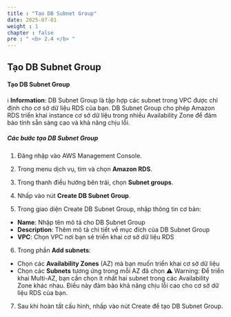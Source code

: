 ```yaml
---
title : "Tạo DB Subnet Group"
date: 2025-07-01
weight : 1
chapter : false
pre : " <b> 2.4 </b> "
---
```

## Tạo DB Subnet Group
#### Tạo DB Subnet Group
ℹ️ **Information**: DB Subnet Group là tập hợp các subnet trong VPC được chỉ định cho cơ sở dữ liệu RDS của bạn. DB Subnet Group cho phép Amazon RDS triển khai instance cơ sở dữ liệu trong nhiều Availability Zone để đảm bảo tính sẵn sàng cao và khả năng chịu lỗi.

##### Các bước tạo DB Subnet Group
1. Đăng nhập vào AWS Management Console.

2. Trong menu dịch vụ, tìm và chọn **Amazon RDS**.

3. Trong thanh điều hướng bên trái, chọn **Subnet groups**.

4. Nhấp vào nút **Create DB Subnet Group**.


5. Trong giao diện Create DB Subnet Group, nhập thông tin cơ bản:

- **Name**: Nhập tên mô tả cho DB Subnet Group
- **Description**: Thêm mô tả chi tiết về mục đích của DB Subnet Group
- **VPC**: Chọn VPC nơi bạn sẽ triển khai cơ sở dữ liệu RDS


6. Trong phần **Add subnets**:
- Chọn các **Availability Zones** (AZ) mà bạn muốn triển khai cơ sở dữ liệu
- Chọn các **Subnets** tương ứng trong mỗi AZ đã chọn
⚠️ Warning: Để triển khai Multi-AZ, bạn cần chọn ít nhất hai subnet trong các Availability Zone khác nhau. Điều này đảm bảo khả năng chịu lỗi cao cho cơ sở dữ liệu RDS của bạn.

7. Sau khi hoàn tất cấu hình, nhấp vào nút Create để tạo DB Subnet Group.


